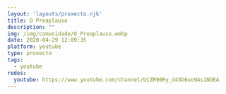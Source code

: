 ```yaml
---
layout: 'layouts/proxecto.njk'
title: O Preaplauso
description: ""
img: /img/comunidade/O_Preaplauso.webp
date: 2020-04-29 12:09:35
platform: youtube
type: proxecto
tags:
  - youtube
redes:
  youtube: https://www.youtube.com/channel/UCZR96Ry_d43b6uo9As1NOEA
---
```

